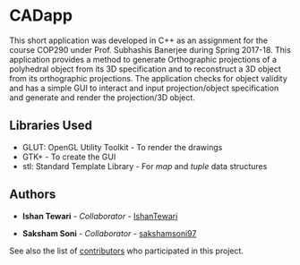 # CADapp

This short application was developed in C++ as an assignment for the course COP290 under Prof. Subhashis Banerjee during Spring 2017-18. This application provides a method to generate Orthographic projections of a polyhedral object from its 3D specification and to reconstruct a 3D object from its orthographic projections. The application checks for object validity and has a simple GUI to interact and input projection/object specification and generate and render the projection/3D object.

## Libraries Used
* GLUT: OpenGL Utility Toolkit - To render the drawings
* GTK+ - To create the GUI
* stl: Standard Template Library - For *map* and *tuple* data structures

## Authors

* **Ishan Tewari** - *Collaborator* - [IshanTewari](https://github.com/IshanTewari)


* **Saksham Soni** - *Collaborator* - [sakshamsoni97](https://github.com/sakshamsoni97)

See also the list of [contributors](https://github.com/sakshamsoni97/cadapp/contributors) who participated in this project.
